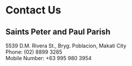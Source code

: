 # Contact Us

## Saints Peter and Paul Parish<br>
5539 D.M. Rivera St., Bryg. Poblacion, Makati City<br>
Phone: (02) 8899 3285<br>
Mobile Number: +63 995 980 3954
